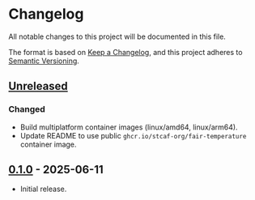 # Changelog

All notable changes to this project will be documented in this file.

The format is based on [Keep a Changelog](https://keepachangelog.com/en/1.1.0/),
and this project adheres to [Semantic Versioning](https://semver.org/spec/v2.0.0.html).

## [Unreleased]

### Changed

- Build multiplatform container images (linux/amd64,  linux/arm64).
- Update README to use public `ghcr.io/stcaf-org/fair-temperature` container image.


## [0.1.0] - 2025-06-11

- Initial release.

[Unreleased]: https://github.com/stcaf-org/fair-temperature/compare/v0.1.0...HEAD
[0.1.0]: https://github.com/stcaf-org/fair-temperature/releases/tag/v0.1.0